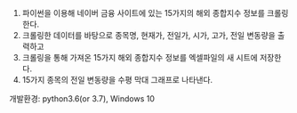 1. 파이썬을 이용해 네이버 금융 사이트에 있는 15가지의 해외 종합지수 정보를 크롤링한다.
2. 크롤링한 데이터를 바탕으로 종목명, 현재가, 전일가, 시가, 고가, 전일 변동량을 출력하고
3. 크롤링을 통해 가져온 15가지 해외 종합지수 정보를 엑셀파일의 새 시트에 저장한다.
4. 15가지 종목의 전일 변동량을 수평 막대 그래프로 나타낸다.

개발환경: python3.6(or 3.7), Windows 10
